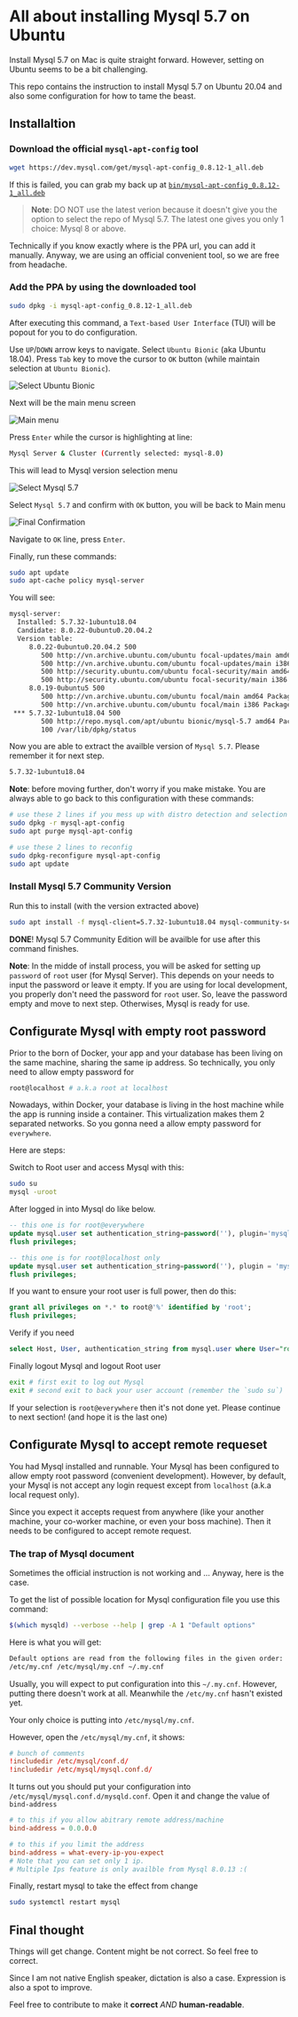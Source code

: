 # All about installing Mysql 5.7 on Ubuntu

Install Mysql 5.7 on Mac is quite straight forward. However, setting on Ubuntu seems to be a bit challenging.

This repo contains the instruction to install Mysql 5.7 on Ubuntu 20.04 and also some configuration for how to tame the beast.

## Installaltion

### Download the official `mysql-apt-config` tool

```bash
wget https://dev.mysql.com/get/mysql-apt-config_0.8.12-1_all.deb
```

If this is failed, you can grab my back up at [`bin/mysql-apt-config_0.8.12-1_all.deb`](bin/mysql-apt-config_0.8.12-1_all.deb)

> **Note**: DO NOT use the latest verion because it doesn't give you the option to select the repo of Mysql 5.7. The latest one gives you only 1 choice: Mysql 8 or above.

Technically if you know exactly where is the PPA url, you can add it manually. Anyway, we are using an official convenient tool, so we are free from headache.

### Add the PPA by using the downloaded tool

```bash
sudo dpkg -i mysql-apt-config_0.8.12-1_all.deb
```

After executing this command, a `Text-based User Interface` (TUI) will be popout for you to do configuration.

Use `UP`/`DOWN` arrow keys to navigate. Select `Ubuntu Bionic` (aka Ubuntu 18.04). Press `Tab` key to move the cursor to `OK` button (while maintain selection at `Ubuntu Bionic`).

![Select Ubuntu Bionic](screenshots/select_ubuntu_bionic.png)

Next will be the main menu screen

![Main menu](screenshots/main_menu.png)

Press `Enter` while the cursor is highlighting at line:

```bash
Mysql Server & Cluster (Currently selected: mysql-8.0)
```

This will lead to Mysql version selection menu

![Select Mysql 5.7](screenshots/select_mysql_5.7.png)

Select `Mysql 5.7` and confirm with `OK` button, you will be back to Main menu

![Final Confirmation](screenshots/final_confirmation.png)

Navigate to `OK` line, press `Enter`.

Finally, run these commands:

```bash
sudo apt update
sudo apt-cache policy mysql-server
```

You will see:

```bash
mysql-server:
  Installed: 5.7.32-1ubuntu18.04
  Candidate: 8.0.22-0ubuntu0.20.04.2
  Version table:
     8.0.22-0ubuntu0.20.04.2 500
        500 http://vn.archive.ubuntu.com/ubuntu focal-updates/main amd64 Packages
        500 http://vn.archive.ubuntu.com/ubuntu focal-updates/main i386 Packages
        500 http://security.ubuntu.com/ubuntu focal-security/main amd64 Packages
        500 http://security.ubuntu.com/ubuntu focal-security/main i386 Packages
     8.0.19-0ubuntu5 500
        500 http://vn.archive.ubuntu.com/ubuntu focal/main amd64 Packages
        500 http://vn.archive.ubuntu.com/ubuntu focal/main i386 Packages
 *** 5.7.32-1ubuntu18.04 500
        500 http://repo.mysql.com/apt/ubuntu bionic/mysql-5.7 amd64 Packages
        100 /var/lib/dpkg/status
```

Now you are able to extract the availble version of `Mysql 5.7`.
Please remember it for next step.

```bash
5.7.32-1ubuntu18.04
```

**Note**: before moving further, don't worry if you make mistake. You are always able to go back to this configuration with these commands:

```bash
# use these 2 lines if you mess up with distro detection and selection
sudo dpkg -r mysql-apt-config
sudo apt purge mysql-apt-config

# use these 2 lines to reconfig
sudo dpkg-reconfigure mysql-apt-config
sudo apt update
```

### Install Mysql 5.7 Community Version

Run this to install (with the version extracted above)

```bash
sudo apt install -f mysql-client=5.7.32-1ubuntu18.04 mysql-community-server=5.7.32-1ubuntu18.04 mysql-server=5.7.32-1ubuntu18.04
```

**DONE**! Mysql 5.7 Community Edition will be availble for use after this command finishes.

**Note**: In the midde of install process, you will be asked for setting up `password` of `root` user (for Mysql Server). This depends on your needs to input the password or leave it empty. If you are using for local development, you properly don't need the password for `root` user. So, leave the password empty and move to next step. Otherwises, Mysql is ready for use.

## Configurate Mysql with empty root password

Prior to the born of Docker, your app and your database has been living on the same machine, sharing the same ip address. So technically, you only need to allow empty password for

```bash
root@localhost # a.k.a root at localhost
```

Nowadays, within Docker, your database is living in the host machine while the app is running inside a container. This virtualization makes them 2 separated networks. So you gonna need a allow empty password for `everywhere`.

Here are steps:

Switch to Root user and access Mysql with this:

```bash
sudo su
mysql -uroot
```

After logged in into Mysql do like below.

```Sql
-- this one is for root@everywhere
update mysql.user set authentication_string=password(''), plugin='mysql_native_password' where user='root';
flush privileges;

-- this one is for root@localhost only
update mysql.user set authentication_string=password(''), plugin = 'mysql_native_password' where user='root' and host='localhost';
flush privileges;
```

If you want to ensure your root user is full power, then do this:

```Sql
grant all privileges on *.* to root@'%' identified by 'root';
flush privileges;
```

Verify if you need

```Sql
select Host, User, authentication_string from mysql.user where User="root";
```

Finally logout Mysql and logout Root user

```bash
exit # first exit to log out Mysql
exit # second exit to back your user account (remember the `sudo su`)
```

If your selection is `root@everywhere` then it's not done yet. Please continue to next section! (and hope it is the last one)

## Configurate Mysql to accept remote requeset

You had Mysql installed and runnable. Your Mysql has been configured to allow empty root password (convenient development). However, by default, your Mysql is not accept any login request except from `localhost` (a.k.a local request only).

Since you expect it accepts request from anywhere (like your another machine, your co-worker machine, or even your boss machine). Then it needs to be configured to accept remote request.

### The trap of Mysql document

Sometimes the official instruction is not working and ... Anyway, here is the case.

To get the list of possible location for Mysql configuration file you use this command:

```bash
$(which mysqld) --verbose --help | grep -A 1 "Default options"
```

Here is what you will get:

```bash
Default options are read from the following files in the given order:
/etc/my.cnf /etc/mysql/my.cnf ~/.my.cnf
```

Usually, you will expect to put configuration into this `~/.my.cnf`.
However, putting there doesn't work at all. Meanwhile the `/etc/my.cnf` hasn't existed yet.

Your only choice is putting into `/etc/mysql/my.cnf`.

However, open the `/etc/mysql/my.cnf`, it shows:

```conf
# bunch of comments
!includedir /etc/mysql/conf.d/
!includedir /etc/mysql/mysql.conf.d/
```

It turns out you should put your configuration into `/etc/mysql/mysql.conf.d/mysqld.conf`.
Open it and change the value of `bind-address`

```conf
# to this if you allow abitrary remote address/machine
bind-address = 0.0.0.0

# to this if you limit the address
bind-address = what-every-ip-you-expect
# Note that you can set only 1 ip.
# Multiple Ips feature is only availble from Mysql 8.0.13 :(
```

Finally, restart mysql to take the effect from change

```bash
sudo systemctl restart mysql
```

## Final thought

Things will get change. Content might be not correct. So feel free to correct.

Since I am not native English speaker, dictation is also a case. Expression is also a spot to improve.

Feel free to contribute to make it **correct** *AND* **human-readable**.
